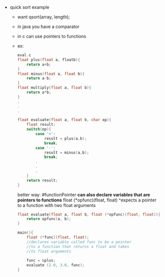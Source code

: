 - quick sort example
	- want qsort(array, length); 
	- in java you have a comparator
	- in c can use pointers to functions
	- ex:
		```c
		eval.c
		float plus(float a, floatb){
			return a+b;
		}
		float minus(float a, float b){
			return a-b;
		}
		float multiply(float a, float b){
			return a*b;
		}
		.
		.
		.
		
		float evaluate(float a, float b, char op){
			float result;
			switch(op){
				case '+':
					result = plus(a,b);
					break;
				case '-':
					result = minus(a,b);
					break;
				.
				.
				.
			}
			return result;
		}
		```
		
		better way:
		#functionPointer
		**can also declare variables that are pointers to functions**
		float (\*opfunc)(float, float)
		^expects a pointer to a function with two float arguments
		```c
		float evaluate(float a, float b, float (*opfunc)(float, float)){
			return opfunc(a, b);
		}
		
		main(){
			float (*func)(float, float);
			//declares variable called func to be a pointer
			//to a function that returns a float and takes 
			//to float arguments
			
			func = &plus;
			evaluate (2.0, 3.0, func);
		}
		```